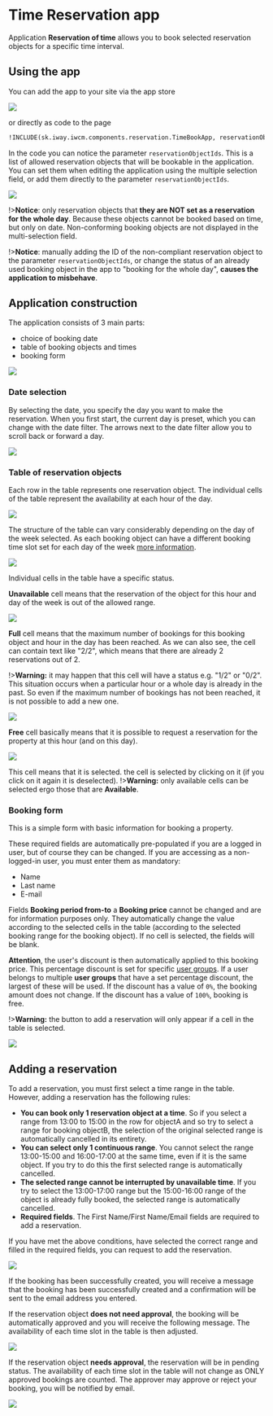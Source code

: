 # Time Reservation app

Application **Reservation of time** allows you to book selected reservation objects for a specific time interval.

## Using the app

You can add the app to your site via the app store

![](app-adding.png)

or directly as code to the page

```html
!INCLUDE(sk.iway.iwcm.components.reservation.TimeBookApp, reservationObjectIds=&quot;2560+2561&quot;, device=&quot;&quot;, cacheMinutes=&quot;&quot;)!
```

In the code you can notice the parameter `reservationObjectIds`. This is a list of allowed reservation objects that will be bookable in the application. You can set them when editing the application using the multiple selection field, or add them directly to the parameter `reservationObjectIds`.

![](app-editor.png)

!>**Notice**: only reservation objects that **they are NOT set as a reservation for the whole day**. Because these objects cannot be booked based on time, but only on date. Non-conforming booking objects are not displayed in the multi-selection field.

!>**Notice**: manually adding the ID of the non-compliant reservation object to the parameter `reservationObjectIds`, or change the status of an already used booking object in the app to "booking for the whole day", **causes the application to misbehave**.

## Application construction

The application consists of 3 main parts:
- choice of booking date
- table of booking objects and times
- booking form

![](app-page.png)

### Date selection

By selecting the date, you specify the day you want to make the reservation. When you first start, the current day is preset, which you can change with the date filter. The arrows next to the date filter allow you to scroll back or forward a day.

![](app-date-header.png)

### Table of reservation objects

Each row in the table represents one reservation object. The individual cells of the table represent the availability at each hour of the day.

![](app-table_B.png)

The structure of the table can vary considerably depending on the day of the week selected. As each booking object can have a different booking time slot set for each day of the week [more information](../reservation-objects/README.md#times-by-day).

![](app-table_A.png)

Individual cells in the table have a specific status.

**Unavailable** cell means that the reservation of the object for this hour and day of the week is out of the allowed range.

![](app-cell-unsupported.png)

**Full** cell means that the maximum number of bookings for this booking object and hour in the day has been reached. As we can also see, the cell can contain text like "2/2", which means that there are already 2 reservations out of 2.

!>**Warning:** it may happen that this cell will have a status e.g. "1/2" or "0/2". This situation occurs when a particular hour or a whole day is already in the past. So even if the maximum number of bookings has not been reached, it is not possible to add a new one.

![](app-cell-full.png)

**Free** cell basically means that it is possible to request a reservation for the property at this hour (and on this day).

![](app-cell-free.png)

This cell means that it is selected. the cell is selected by clicking on it (if you click on it again it is deselected). !>**Warning:** only available cells can be selected ergo those that are **Available**.

### Booking form

This is a simple form with basic information for booking a property.

These required fields are automatically pre-populated if you are a logged in user, but of course they can be changed. If you are accessing as a non-logged-in user, you must enter them as mandatory:
- Name
- Last name
- E-mail

Fields **Booking period from-to** a **Booking price** cannot be changed and are for information purposes only. They automatically change the value according to the selected cells in the table (according to the selected booking range for the booking object). If no cell is selected, the fields will be blank.

**Attention**, the user's discount is then automatically applied to this booking price. This percentage discount is set for specific [user groups](../../../../admin/users/user-groups.md). If a user belongs to multiple **user groups** that have a set percentage discount, the largest of these will be used. If the discount has a value of `0%`, the booking amount does not change. If the discount has a value of `100%`, booking is free.

!>**Warning:** the button to add a reservation will only appear if a cell in the table is selected.

![](app-reservation_form.png)

## Adding a reservation

To add a reservation, you must first select a time range in the table. However, adding a reservation has the following rules:
- **You can book only 1 reservation object at a time**. So if you select a range from 13:00 to 15:00 in the row for objectA and so try to select a range for booking objectB, the selection of the original selected range is automatically cancelled in its entirety.
- **You can select only 1 continuous range**. You cannot select the range 13:00-15:00 and 16:00-17:00 at the same time, even if it is the same object. If you try to do this the first selected range is automatically cancelled.
- **The selected range cannot be interrupted by unavailable time**. If you try to select the 13:00-17:00 range but the 15:00-16:00 range of the object is already fully booked, the selected range is automatically cancelled.
- **Required fields**. The First Name/First Name/Email fields are required to add a reservation.

If you have met the above conditions, have selected the correct range and filled in the required fields, you can request to add the reservation.

![](app-ready-reservation.png)

If the booking has been successfully created, you will receive a message that the booking has been successfully created and a confirmation will be sent to the email address you entered.

If the reservation object **does not need approval**, the booking will be automatically approved and you will receive the following message. The availability of each time slot in the table is then adjusted.

![](app-reservation-saved-approved.png)

If the reservation object **needs approval**, the reservation will be in pending status. The availability of each time slot in the table will not change as ONLY approved bookings are counted. The approver may approve or reject your booking, you will be notified by email.

![](app-reservation-saved-awaiting-approve.png)
